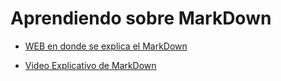 
# Aprendiendo sobre MarkDown

* [WEB en donde se explica el MarkDown](https://markdown.es/sintaxis-markdown/) 

* [Video Explicativo de MarkDown](https://youtu.be/y6XdzBNC0_0)